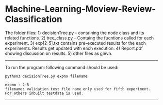 # Machine-Learning-Moview-Review-Classification


The folder files:
	1) decisionTree.py - containing the node class and its related functions.
	2) tree_class.py - Containg the fucntions called for each experiment.
	3) exp[2-5].txt contains pre-executed results for the each experiments. Results get updated with each execution.
	4) Report.pdf showing discussion on results.
	5) other files as gievn.

-------------------------------------------------------------------------------------


To run the program:
following command should be used:
	
	python3 decisionTree.py expno filename

	expno : 2-5
	filename: validation test file name only used for fifth experiment. For others inbuilt testdata is used.

---------------------------------------------------------------------------------------------


